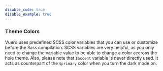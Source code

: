 ```yaml
---
disable_code: true
disable_example: true
---
```


### Theme Colors

Vuero uses predefined SCSS color variables that you can use or customize
before the Sass compilation. SCSS variables are very helpful, as you only
need to change the variable value to be able to change a color accross
the hole theme. Also, please note that `$accent` variable
is never directly used. It acts as counterpart of the `$primary` color
when you turn the dark mode on.
